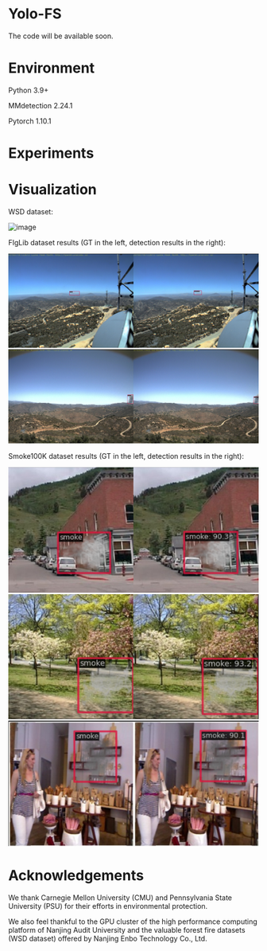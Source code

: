 # Yolo-FS
The code will be available soon.

# Environment
Python 3.9+

MMdetection 2.24.1

Pytorch 1.10.1

# Experiments
# Visualization

WSD dataset:

![image](https://user-images.githubusercontent.com/52738378/172152869-64a7f32d-ab07-449d-b5fe-f659097b53bc.png)

FIgLib dataset results (GT in the left, detection results in the right):

![image](https://github.com/YUDASHUAI916/Yolo-FS/blob/main/FIgLib1.png)
![image](https://github.com/YUDASHUAI916/Yolo-FS/blob/main/FIgLib2.png)

Smoke100K dataset results (GT in the left, detection results in the right):

![image](https://github.com/YUDASHUAI916/Yolo-FS/blob/main/Smoke100K1.png)
![image](https://github.com/YUDASHUAI916/Yolo-FS/blob/main/Smoke100K2.png)
![image](https://github.com/YUDASHUAI916/Yolo-FS/blob/main/Smoke100K3.png)

# Acknowledgements
We thank Carnegie Mellon University (CMU) and Pennsylvania State University (PSU) for their efforts in environmental protection. 

We also feel thankful to the GPU cluster of the high performance computing platform of Nanjing Audit University and the valuable forest fire datasets (WSD dataset) offered by Nanjing Enbo Technology Co., Ltd.
